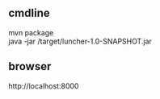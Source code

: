## cmdline
mvn package<br/>
java -jar /target/luncher-1.0-SNAPSHOT.jar<br/>
## browser
http://localhost:8000<br/>
